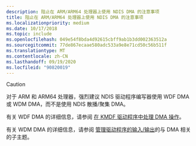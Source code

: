 ```yaml
---
description: 阻止在 ARM/ARM64 处理器上使用 NDIS DMA 的注意事项
title: 阻止在 ARM/ARM64 处理器上使用 NDIS DMA 的注意事项
ms.localizationpriority: medium
ms.date: 10/17/2018
ms.topic: include
ms.openlocfilehash: 049e54f8bda4d92615cbff9ab1b3dd002363512a
ms.sourcegitcommit: 77de867ecaae580adc533a9e8e71cd50c56b511f
ms.translationtype: MT
ms.contentlocale: zh-CN
ms.lasthandoff: 09/19/2020
ms.locfileid: "90820019"
---
```

> [!CAUTION]
> 对于 ARM 和 ARM64 处理器，强烈建议 NDIS 驱动程序编写器使用 WDF DMA 或 WDM DMA，而不是使用 NDIS 散播/聚集 DMA。
>
> 有关 WDF DMA 的详细信息，请参阅 [在 KMDF 驱动程序中处理 DMA 操作](../wdf/handling-dma-operations-in-kmdf-drivers.md)。
>
> 有关 WDM DMA 的详细信息，请参阅 [管理驱动程序的输入/输出](../kernel/managing-input-output-for-drivers.md)的与 DMA 相关的子主题。
